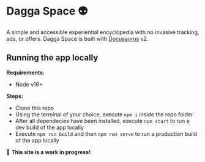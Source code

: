 # Dagga Space 👽

A simple and accessible experiential encyclopedia with no invasive tracking, ads, or offers. Dagga Space is built with [Docusaurus](https://docusaurus.io/) v2.

## Running the app locally

**Requirements:**

- Node v16+

**Steps:**

- Clone this repo
- Using the terminal of your choice, execute `npm i` inside the repo folder
- After all dependecies have been installed, execute `npm start` to run a dev build of the app locally
- Execute `npm run build` and then `npm run serve` to run a production build of the app locally

🚧 **This site is a work in progress!**
